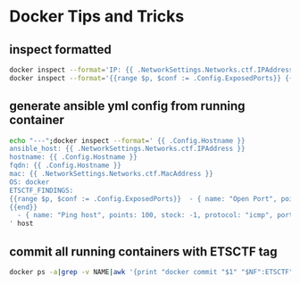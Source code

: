 # Docker Tips and Tricks
## inspect formatted
```sh
docker inspect --format='IP: {{ .NetworkSettings.Networks.ctf.IPAddress }} MAC: {{ .NetworkSettings.Networks.ctf.MacAdess }}' host
docker inspect --format='{{range $p, $conf := .Config.ExposedPorts}} {{$p}} {{end}}' host
```

## generate ansible yml config from running container
```sh
echo "---";docker inspect --format=' {{ .Config.Hostname }}
ansible_host: {{ .NetworkSettings.Networks.ctf.IPAddress }}
hostname: {{ .Config.Hostname }}
fqdn: {{ .Config.Hostname }}
mac: {{ .NetworkSettings.Networks.ctf.MacAddress }}
OS: docker
ETSCTF_FINDINGS:
{{range $p, $conf := .Config.ExposedPorts}}  - { name: "Open Port", points: 100, stock: -1, protocol: "tcp", port: {{$p}}  }
{{end}}
  - { name: "Ping host", points: 100, stock: -1, protocol: "icmp", port: 0 }
' host
```

## commit all running containers with ETSCTF tag
```sh
docker ps -a|grep -v NAME|awk '{print "docker commit "$1" "$NF":ETSCTF"}'|source /dev/stdin
```
